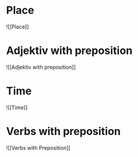 # Place
![[Place]]
# Adjektiv with preposition
![[Adjektiv with preposition]]
# Time
![[Time]]
# Verbs with preposition
![[Verbs with Preposition]]
